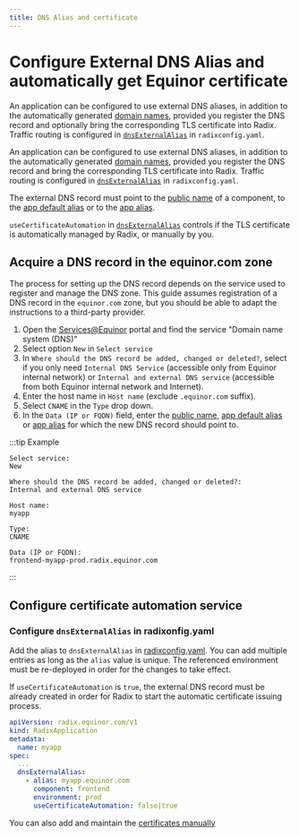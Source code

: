 ```yaml
---
title: DNS Alias and certificate
---
```

# Configure External DNS Alias and automatically get Equinor certificate 


An application can be configured to use external DNS aliases, in addition to the automatically generated [domain names](/docs/topic-domain-names), provided you register the DNS record and optionally bring the corresponding TLS certificate into Radix. Traffic routing is configured in [`dnsExternalAlias`](/radix-config/index.md#dnsexternalalias) in `radixconfig.yaml`.

An application can be configured to use external DNS aliases, in addition to the automatically generated [domain names](/docs/topic-domain-names), provided you register the DNS record and bring the corresponding TLS certificate into Radix. Traffic routing is configured in [`dnsExternalAlias`](/radix-config/index.md#dnsexternalalias) in `radixconfig.yaml`.

The external DNS record must point to the [public name](/docs/topic-domain-names/#public-name) of a component, to the [app default alias](/docs/topic-domain-names/#app-default-alias) or to the [app alias](/docs/topic-domain-names/#app-alias).


`useCertificateAutomation` in [`dnsExternalAlias`](/radix-config/index.md#dnsexternalalias) controls if the TLS certificate is automatically managed by Radix, or manually by you.

## Acquire a DNS record in the equinor.com zone

The process for setting up the DNS record depends on the service used to register and manage the DNS zone. This guide assumes registration of a DNS record in the `equinor.com` zone, but you should be able to adapt the instructions to a third-party provider.

1. Open the [Services@Equinor](https://equinor.service-now.com/selfservice) portal and find the service "Domain name system (DNS)"
1. Select option `New` in `Select service`
1. In `Where should the DNS record be added, changed or deleted?`, select if you only need `Internal DNS Service` (accessible only from Equinor internal network) or `Internal and external DNS service` (accessible from both Equinor internal network and Internet).
1. Enter the host name in `Host name` (exclude `.equinor.com` suffix).
1. Select `CNAME` in the `Type` drop down.
1. In the `Data (IP or FQDN)` field, enter the [public name](/docs/topic-domain-names/#public-name), [app default alias](/docs/topic-domain-names/#app-default-alias) or [app alias](/docs/topic-domain-names/#app-alias) for which the new DNS record should point to.  

:::tip Example

```text
Select service:
New

Where should the DNS record be added, changed or deleted?:
Internal and external DNS service

Host name:
myapp

Type:
CNAME

Data (IP or FQDN):
frontend-myapp-prod.radix.equinor.com
```

:::

## Configure certificate automation service 

### Configure `dnsExternalAlias` in radixonfig.yaml

Add the alias to `dnsExternalAlias` in [radixconfig.yaml](../../radix-config/index.md#dnsexternalalias). You can add multiple entries as long as the `alias` value is unique. The referenced environment must be re-deployed in order for the changes to take effect.

If `useCertificateAutomation` is `true`, the external DNS record must be already created in order for Radix to start the automatic certificate issuing process.

``` yaml
apiVersion: radix.equinor.com/v1
kind: RadixApplication
metadata:
  name: myapp
spec:
  ...
  dnsExternalAlias:
    - alias: myapp.equinor.com
      component: frontend
      environment: prod
      useCertificateAutomation: false|true
```

You can also add and maintain the [certificates manually](../external-alias-certificate/)